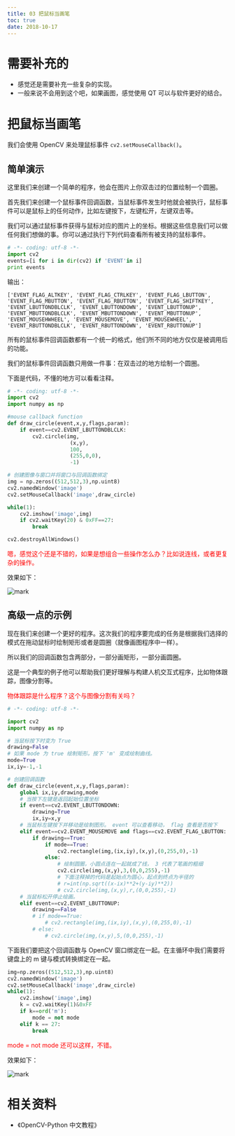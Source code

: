 ```yaml
---
title: 03 把鼠标当画笔
toc: true
date: 2018-10-17
---
```

# 需要补充的

- 感觉还是需要补充一些复杂的实现。
- 一般来说不会用到这个吧，如果画图，感觉使用 QT 可以与软件更好的结合。


# 把鼠标当画笔

我们会使用 OpenCV 来处理鼠标事件 `cv2.setMouseCallback()`。

## 简单演示

这里我们来创建一个简单的程序，他会在图片上你双击过的位置绘制一个圆圈。

首先我们来创建一个鼠标事件回调函数，当鼠标事件发生时他就会被执行，鼠标事件可以是鼠标上的任何动作，比如左键按下，左键松开，左键双击等。

我们可以通过鼠标事件获得与鼠标对应的图片上的坐标。根据这些信息我们可以做任何我们想做的事。你可以通过执行下列代码查看所有被支持的鼠标事件。



```python
# -*- coding: utf-8 -*-
import cv2
events=[i for i in dir(cv2) if 'EVENT'in i]
print events
```

输出：

```
['EVENT_FLAG_ALTKEY', 'EVENT_FLAG_CTRLKEY', 'EVENT_FLAG_LBUTTON', 'EVENT_FLAG_MBUTTON', 'EVENT_FLAG_RBUTTON', 'EVENT_FLAG_SHIFTKEY', 'EVENT_LBUTTONDBLCLK', 'EVENT_LBUTTONDOWN', 'EVENT_LBUTTONUP', 'EVENT_MBUTTONDBLCLK', 'EVENT_MBUTTONDOWN', 'EVENT_MBUTTONUP', 'EVENT_MOUSEHWHEEL', 'EVENT_MOUSEMOVE', 'EVENT_MOUSEWHEEL', 'EVENT_RBUTTONDBLCLK', 'EVENT_RBUTTONDOWN', 'EVENT_RBUTTONUP']
```



所有的鼠标事件回调函数都有一个统一的格式，他们所不同的地方仅仅是被调用后的功能。

我们的鼠标事件回调函数只用做一件事：在双击过的地方绘制一个圆圈。

下面是代码，不懂的地方可以看看注释。



```python
# -*- coding: utf-8 -*-
import cv2
import numpy as np

#mouse callback function
def draw_circle(event,x,y,flags,param):
    if event==cv2.EVENT_LBUTTONDBLCLK:
        cv2.circle(img,
                    (x,y),
                    100,
                    (255,0,0),
                    -1)

# 创建图像与窗口并将窗口与回调函数绑定
img = np.zeros((512,512,3),np.uint8)
cv2.namedWindow('image')
cv2.setMouseCallback('image',draw_circle)

while(1):
    cv2.imshow('image',img)
    if cv2.waitKey(20) & 0xFF==27:
        break

cv2.destroyAllWindows()
```

<span style="color:red;">嗯，感觉这个还是不错的，如果是想组合一些操作怎么办？比如说连线，或者更复杂的操作。</span>

效果如下：

![mark](http://images.iterate.site/blog/image/181017/92Hj1c7GAk.png?imageslim)

## 高级一点的示例

现在我们来创建一个更好的程序。这次我们的程序要完成的任务是根据我们选择的模式在拖动鼠标时绘制矩形或者是圆圈（就像画图程序中一样）。

所以我们的回调函数包含两部分，一部分画矩形，一部分画圆圈。

这是一个典型的例子他可以帮助我们更好理解与构建人机交互式程序，比如物体跟踪，图像分割等。

<span style="color:red;">物体跟踪是什么程序？这个与图像分割有关吗？</span>



```python
# -*- coding: utf-8 -*-

import cv2
import numpy as np

# 当鼠标按下时变为 True
drawing=False
# 如果 mode 为 true 绘制矩形。按下 'm' 变成绘制曲线。
mode=True
ix,iy=-1,-1

# 创建回调函数
def draw_circle(event,x,y,flags,param):
    global ix,iy,drawing,mode
    # 当按下左键是返回起始位置坐标
    if event==cv2.EVENT_LBUTTONDOWN:
        drawing=True
        ix,iy=x,y
    # 当鼠标左键按下并移动是绘制图形。 event 可以查看移动， flag 查看是否按下
    elif event==cv2.EVENT_MOUSEMOVE and flags==cv2.EVENT_FLAG_LBUTTON:
        if drawing==True:
            if mode==True:
                cv2.rectangle(img,(ix,iy),(x,y),(0,255,0),-1)
            else:
                # 绘制圆圈，小圆点连在一起就成了线， 3 代表了笔画的粗细
                cv2.circle(img,(x,y),3,(0,0,255),-1)
                # 下面注释掉的代码是起始点为圆心，起点到终点为半径的
                # r=int(np.sqrt((x-ix)**2+(y-iy)**2))
                # cv2.circle(img,(x,y),r,(0,0,255),-1)
    # 当鼠标松开停止绘画。
    elif event==cv2.EVENT_LBUTTONUP:
        drawing==False
        # if mode==True:
            # cv2.rectangle(img,(ix,iy),(x,y),(0,255,0),-1)
        # else:
            # cv2.circle(img,(x,y),5,(0,0,255),-1)
```

下面我们要把这个回调函数与 OpenCV 窗口绑定在一起。在主循环中我们需要将键盘上的 m 键与模式转换绑定在一起。

```python
img=np.zeros((512,512,3),np.uint8)
cv2.namedWindow('image')
cv2.setMouseCallback('image',draw_circle)
while(1):
    cv2.imshow('image',img)
    k = cv2.waitKey(1)&0xFF
    if k==ord('m'):
        mode = not mode
    elif k == 27:
        break
```

<span style="color:red;">mode = not mode 还可以这样，不错。</span>

效果如下：

![mark](http://images.iterate.site/blog/image/181017/IFLfj9CF96.png?imageslim)





# 相关资料

- 《OpenCV-Python 中文教程》

